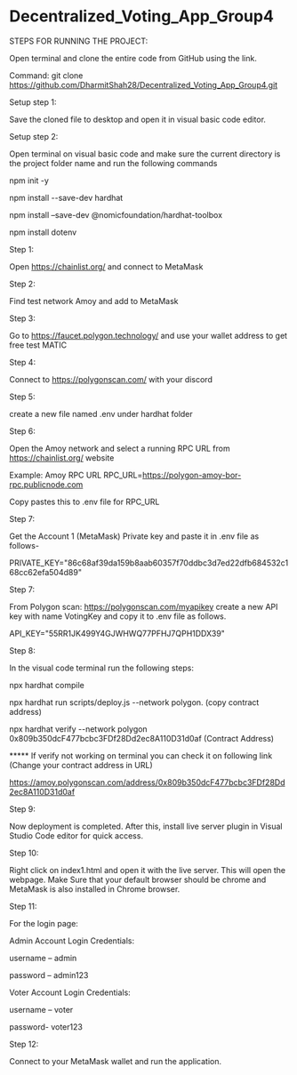 # Decentralized_Voting_App_Group4
 
STEPS FOR RUNNING THE PROJECT:

Open terminal and clone the entire code from GitHub using the link.

Command: git clone https://github.com/DharmitShah28/Decentralized_Voting_App_Group4.git

Setup step 1:

Save the cloned file to desktop and open it in visual basic code editor.

Setup step 2:

Open terminal on visual basic code and make sure the current directory is the project folder name and run the following commands

npm init -y

npm install --save-dev hardhat

npm install –save-dev @nomicfoundation/hardhat-toolbox

npm install dotenv

Step 1:

Open https://chainlist.org/ and connect to MetaMask

Step 2:

Find test network Amoy and add to MetaMask

Step 3:

Go to https://faucet.polygon.technology/ and use your wallet address to get free test MATIC

Step 4:

Connect to https://polygonscan.com/ with your discord

Step 5:

create a new file named .env under hardhat folder

Step 6:

Open the Amoy network and select a running RPC URL from https://chainlist.org/ website

Example: Amoy RPC URL RPC_URL=https://polygon-amoy-bor-rpc.publicnode.com

Copy pastes this to .env file for RPC_URL

Step 7:

Get the Account 1 (MetaMask) Private key and paste it in .env file as follows-

PRIVATE_KEY="86c68af39da159b8aab60357f70ddbc3d7ed22dfb684532c168cc62efa504d89"

Step 7:

From Polygon scan: https://polygonscan.com/myapikey create a new API key with name VotingKey and copy it to .env file as follows.

API_KEY="55RR1JK499Y4GJWHWQ77PFHJ7QPH1DDX39"

Step 8:

In the visual code terminal run the following steps:

npx hardhat compile

npx hardhat run scripts/deploy.js --network polygon. (copy contract address)

npx hardhat verify --network polygon 0x809b350dcF477bcbc3FDf28Dd2ec8A110D31d0af (Contract Address)

***** If verify not working on terminal you can check it on following link (Change your contract address in URL)

https://amoy.polygonscan.com/address/0x809b350dcF477bcbc3FDf28Dd2ec8A110D31d0af

Step 9:

Now deployment is completed. After this, install live server plugin in Visual Studio Code editor for quick access.

Step 10:

Right click on index1.html and open it with the live server. This will open the webpage. Make Sure that your default browser should be chrome and MetaMask is also installed in Chrome browser.

Step 11:

For the login page:

Admin Account Login Credentials:

username – admin

password – admin123

Voter Account Login Credentials:

username – voter

password- voter123

Step 12:

Connect to your MetaMask wallet and run the application.
